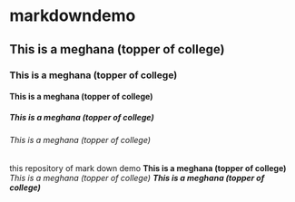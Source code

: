 # markdowndemo
## This is a meghana (topper of college)
### This is a meghana (topper of college)
#### This is a meghana (topper of college)
##### This is a meghana (topper of college)
###### This is a meghana (topper of college)
this repository of mark down demo
**This is a meghana (topper of college)**
*This is a meghana (topper of college)*
***This is a meghana (topper of college)***
